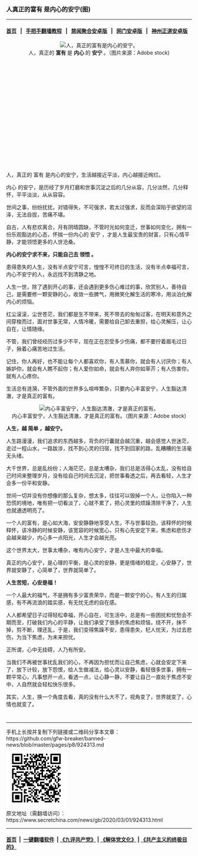 ### 人真正的富有 是内心的安宁(图)
------------------------

#### [首页](https://github.com/gfw-breaker/banned-news/blob/master/README.md) &nbsp;&nbsp;|&nbsp;&nbsp; [手把手翻墙教程](https://github.com/gfw-breaker/guides/wiki) &nbsp;&nbsp;|&nbsp;&nbsp; [禁闻聚合安卓版](https://github.com/gfw-breaker/bn-android) &nbsp;&nbsp;|&nbsp;&nbsp; [网门安卓版](https://github.com/oGate2/oGate) &nbsp;&nbsp;|&nbsp;&nbsp; [神州正道安卓版](https://github.com/SzzdOgate/update) 



<div class="article_right" style="fone-color:#000">
 <p style="text-align:center">
  <img alt="人，真正的富有是内心的安宁。" src="//img3.secretchina.com/pic/2020/2-28/p2637222a48307577-ss.jpg" style="height:337px; width:600px"/>
  <br>
   人，真正的
   <strong>
    富有
   </strong>
   是
   <strong>
    内心
   </strong>
   的
   <strong>
    安宁
   </strong>
   。（图片来源：Adobe stock)
   <span id="hideid" name="hideid" style="color:red;display:none;">
    <span href="https://www.secretchina.com">
    </span>
   </span>
  </br>
 </p>
 <div id="txt-mid1-t21-2017">
  <ins class="adsbygoogle" data-ad-client="ca-pub-1276641434651360" data-ad-slot="2451032099" style="display:inline-block;width:336px;height:280px">
  </ins>
  <div id="SC-22xxx">
  </div>
 </div>
 <p>
  人，真正的
  <span href="https://www.secretchina.com/news/gb/tag/富有" target="_blank">
   富有
  </span>
  是内心的安宁，生活越接近平淡，内心越接近绚烂。
  <span id="hideid" name="hideid" style="color:red;display:none;">
   <span href="https://www.secretchina.com">
   </span>
  </span>
 </p>
 <p>
  <span href="https://www.secretchina.com/news/gb/tag/内心" target="_blank">
   内心
  </span>
  的安宁，是历经了岁月打磨和世事沉淀之后的几分从容，几分淡然，几分释怀，平平淡淡，从从容容。
 </p>
 <p>
  世间之事，纷纷扰扰，对错得失，不可强求，若太过强求，反而会深陷于欲望的沼泽，无法自拔，苦痛不堪。
 </p>
 <p>
  自古，人有悲欢离合，月有阴晴圆缺，不管时光如何变迁，世事如何变化，拥有一份乐观豁达的心态，怀揣一份内心的
  <span href="https://www.secretchina.com/news/gb/tag/安宁" target="_blank">
   安宁
  </span>
  ，才是人生最宝贵的财富，只有心情平静，才能领悟更多的人世沧桑。
 </p>
 <p>
  <strong>
   内心的安宁求不来，只能自己去
   <span href="https://www.secretchina.com/news/gb/tag/领悟" target="_blank">
    领悟
   </span>
   。
  </strong>
 </p>
 <p>
  患得患失的人生，没有半点安宁可言，惶惶不可终日的生活，没有半点幸福可言，内心不安宁的人，永远找不到清静之地。
 </p>
 <p>
  人生一世，除了遇到开心的事，还会遇到更多伤心难过的事，欣赏别人，善待自己，是需要修一颗安静的心，收敛一些脾气，用微笑化解生活的寒冷，用淡泊化解内心的烦恼。
 </p>
 <p>
  红尘滚滚，尘世苍茫，我们都是生不带来，死不带去的匆匆过客，在明天和意外之间穿梭而过，面对世事无常，人情冷暖，需要给自己卸去重担，给心灵解压，让心自在，让情随缘。
 </p>
 <p>
  不管，我们曾经经历过多少不平，现在正在忍受多少伤痛，都不要拧着眉毛过日子，揪着心痛苦地过生活。
 </p>
 <p>
  记住，你人再好，也不能让每个人都喜欢你，有人羡慕你，就会有人讨厌你；有人嫉妒你，就会有人瞧不起你；有人爱你如命，就会有人弃你如草芥；有人伤害你，就有人心疼你。
 </p>
 <p>
  生活总有涟漪，不管外面的世界多么喧哗繁杂，只要内心丰富安宁，人生豁达清澈，才是真正的富有。
 </p>
 <p style="text-align:center">
  <img alt="内心丰富安宁，人生豁达清澈，才是真正的富有。" src="//img3.secretchina.com/pic/2020/2-26/p2635432a587022872-ss.jpg" style="height:337px; width:600px"/>
  <br>
   内心丰富安宁，人生豁达清澈，才是真正的富有。（图片来源：Adobe stock)
  </br>
 </p>
 <p>
  <strong>
   人生，越
   <span href="https://www.secretchina.com/news/gb/tag/简单" target="_blank">
    简单
   </span>
   ，越安宁。
  </strong>
 </p>
 <center>
  <div style="max-width: 632px;height:180px; display: none; text-align: center; margin: 0 auto; overflow: hidden;overflow-x: hidden;">
   <div id="taboola-midarticle-thumbnails" style="max-width: 632px;height:180px;overflow: hidden;overflow-x: hidden;">
   </div>
  </div>
  <div>
   <ins class="adsbygoogle" data-ad-client="ca-pub-1276641434651360" data-ad-format="fluid" data-ad-layout="in-article" data-ad-slot="5164544770" style="display:block; text-align:center;">
   </ins>
  </div>
 </center>
 <p>
  人生路漫漫，我们追求的东西越多，背负的行囊就会越沉重，越会感觉人世迷茫，走过一程山水，一路跋涉，找不到心灵的归宿，找不到回家的路，乱糟糟的生活毫无头绪。
 </p>
 <p>
  大千世界，总是乱纷纷；人海茫茫，总是太嘈杂，我们总是活得心太乱，没有给自己时间来整理岁月，没有给自己时间去沉淀，把世事看透之后，再去看轻，人生才会多一份平和安静。
 </p>
 <p>
  世间一切并没有你想像的那么复杂，想太多，往往可以毁掉一个人，让你陷入一种恐慌的境地，唯有把一切看淡了，心就不累了，把心灵里的烦躁清除干净了，人生也就通透明亮了。
 </p>
 <p>
  一个人的富有，是心如大海，安安静静地享受人生，不与世事较劲，该释怀的时候释怀，该冷静的时候安静，该宽容的时候宽心，只有心先安定下来，焦虑和悲伤才会越来越少，内心多一点阳光，人生才会越光亮。
 </p>
 <center>
  <ins class="adsbygoogle" data-ad-client="ca-pub-1276641434651360" data-ad-format="fluid" data-ad-layout="in-article" data-ad-slot="3646767294" style="display:block; text-align:center;">
  </ins>
 </center>
 <p>
  这个世界太大，世事太嘈杂，唯有内心安宁，才是人生中最大的幸福。
 </p>
 <p>
  真正的内心安宁，是心理的平衡，是心灵的安静，更是情绪的稳定，心安静了，世界就安静了，心简单了，世界就简单了。
 </p>
 <p>
  <strong>
   人生苦短，心安是福！
  </strong>
 </p>
 <p>
  一个人最大的福气，不是拥有多少富贵荣华，而是一颗安宁的心，有人生的归属感，有不再流浪的踏实感，有无忧无虑的自在感。
 </p>
 <p>
  人人都希望日子过得轻松幸福，开心自在，可生活中，总是有一些困扰和忧愁会不期而至，打破我们内心的平静，让我们承受了很多的焦虑和烦恼，绕不开，抹不掉，剪不断，理还乱，于是，我们变得焦躁不安，患得患失，杞人忧天，为过去悲伤，为当下焦虑，为未来担忧。
 </p>
 <p>
  正所谓，心中无挂碍，人乃有所安。
 </p>
 <p>
  当我们不再被世事扰乱我们的心，不再因为担忧而让自己焦虑，心就会安定下来了，放下计较，放下怨恨，给人生做减法，给心灵以安静，看轻很多世事，拥有一颗平常心，凡事想开一点，看透一点，让心静一静，不要让自己一直处于焦虑不安中，人自然就会轻松快乐很多。
 </p>
 <p>
  其实，人生，换一个角度去看，真的没有什么大不了，视角变了，世界就变了，心情也就变了。
  <center>
   <div>
    <div id="txt-mid2-t22-2017" style="display: block;  max-height: 351px;  overflow: hidden;">
     <div id="SC-21xxx">
     </div>
     <ins class="adsbygoogle" data-ad-client="ca-pub-1276641434651360" data-ad-format="auto" data-ad-slot="4301710469" data-full-width-responsive="true" style="display:block">
     </ins>
    </div>
   </div>
  </center>
  <div style="padding-top:12px;">
  </div>
 </p>
</div>

<hr/>
手机上长按并复制下列链接或二维码分享本文章：<br/>
https://github.com/gfw-breaker/banned-news/blob/master/pages/p8/924313.md <br/>
<a href='https://github.com/gfw-breaker/banned-news/blob/master/pages/p8/924313.md'><img src='https://github.com/gfw-breaker/banned-news/blob/master/pages/p8/924313.md.png'/></a> <br/>
原文地址（需翻墙访问）：https://www.secretchina.com/news/gb/2020/03/01/924313.html


------------------------
#### [首页](https://github.com/gfw-breaker/banned-news/blob/master/README.md) &nbsp;|&nbsp; [一键翻墙软件](https://github.com/gfw-breaker/nogfw/blob/master/README.md) &nbsp;| [《九评共产党》](https://github.com/gfw-breaker/9ping.md/blob/master/README.md#九评之一评共产党是什么) | [《解体党文化》](https://github.com/gfw-breaker/jtdwh.md/blob/master/README.md) | [《共产主义的终极目的》](https://github.com/gfw-breaker/gczydzjmd.md/blob/master/README.md)


<img src='http://gfw-breaker.win/banned-news/pages/p8/924313.md' width='0px' height='0px'/>